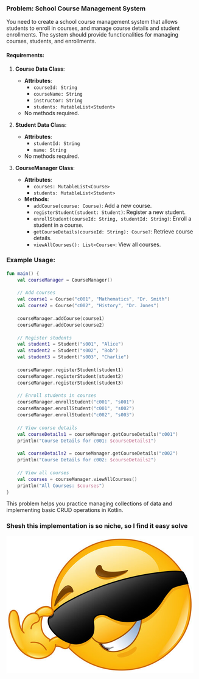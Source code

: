 ### Problem: School Course Management System

You need to create a school course management system that allows students to enroll in courses, and manage course details and student enrollments. The system should provide functionalities for managing courses, students, and enrollments.

#### Requirements:

1. **Course Data Class**:
    - **Attributes**:
        - `courseId: String`
        - `courseName: String`
        - `instructor: String`
        - `students: MutableList<Student>`
    - No methods required.

2. **Student Data Class**:
    - **Attributes**:
        - `studentId: String`
        - `name: String`
    - No methods required.

3. **CourseManager Class**:
    - **Attributes**:
        - `courses: MutableList<Course>`
        - `students: MutableList<Student>`
    - **Methods**:
        - `addCourse(course: Course)`: Add a new course.
        - `registerStudent(student: Student)`: Register a new student.
        - `enrollStudent(courseId: String, studentId: String)`: Enroll a student in a course.
        - `getCourseDetails(courseId: String): Course?`: Retrieve course details.
        - `viewAllCourses(): List<Course>`: View all courses.

### Example Usage:
```kotlin
fun main() {
    val courseManager = CourseManager()

    // Add courses
    val course1 = Course("c001", "Mathematics", "Dr. Smith")
    val course2 = Course("c002", "History", "Dr. Jones")

    courseManager.addCourse(course1)
    courseManager.addCourse(course2)

    // Register students
    val student1 = Student("s001", "Alice")
    val student2 = Student("s002", "Bob")
    val student3 = Student("s003", "Charlie")

    courseManager.registerStudent(student1)
    courseManager.registerStudent(student2)
    courseManager.registerStudent(student3)

    // Enroll students in courses
    courseManager.enrollStudent("c001", "s001")
    courseManager.enrollStudent("c001", "s002")
    courseManager.enrollStudent("c002", "s003")

    // View course details
    val courseDetails1 = courseManager.getCourseDetails("c001")
    println("Course Details for c001: $courseDetails1")

    val courseDetails2 = courseManager.getCourseDetails("c002")
    println("Course Details for c002: $courseDetails2")

    // View all courses
    val courses = courseManager.viewAllCourses()
    println("All Courses: $courses")
}
```
This problem helps you practice managing collections of data and implementing basic CRUD operations in Kotlin.

### Shesh this implementation is so niche, so I find it easy solve
![img.png](img.png)